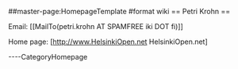 \#\#master-page:HomepageTemplate \#format wiki == Petri Krohn ==

Email: \[\[MailTo(petri.krohn AT SPAMFREE iki DOT fi)\]\]

Home page: \[<http://www.HelsinkiOpen.net> HelsinkiOpen.net\]

----CategoryHomepage
